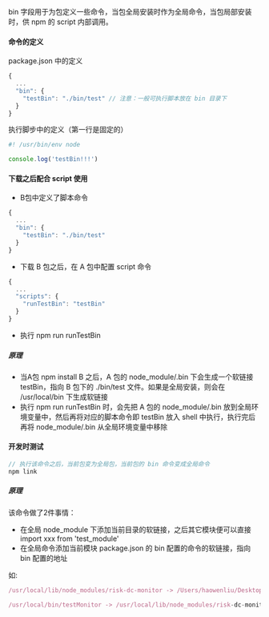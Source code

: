 bin 字段用于为包定义一些命令，当包全局安装时作为全局命令，当包局部安装时，供 npm 的 script 内部调用。

#### 命令的定义
package.json 中的定义
```js
{
  ...
  "bin": {
    "testBin": "./bin/test" // 注意：一般可执行脚本放在 bin 目录下
  }
}
```

执行脚步中的定义（第一行是固定的）
```js
#! /usr/bin/env node

console.log('testBin!!!')
```

#### 下载之后配合 script 使用
- B包中定义了脚本命令
```js
{
  ...
  "bin": {
    "testBin": "./bin/test"
  }
}
```
- 下载 B 包之后，在 A 包中配置 script 命令
```js
{
  ...
  "scripts": {
    "runTestBin": "testBin"
  }
}
```
- 执行 npm run runTestBin

##### 原理

- 当A包 npm install B 之后，A 包的 node_module/.bin 下会生成一个软链接 testBin，指向 B 包下的 ./bin/test 文件。如果是全局安装，则会在 /usr/local/bin 下生成软链接
- 执行 npm run runTestBin 时，会先把 A 包的 node_module/.bin 放到全局环境变量中，然后再将对应的脚本命令即 testBin 放入 shell 中执行，执行完后再将 node_module/.bin 从全局环境变量中移除


#### 开发时测试
```js
// 执行该命令之后，当前包变为全局包，当前包的 bin 命令变成全局命令
npm link
```

##### 原理
该命令做了2件事情：
- 在全局 node_module 下添加当前目录的软链接，之后其它模块便可以直接 import xxx from 'test_module'
- 在全局命令添加当前模块 package.json 的 bin 配置的命令的软链接，指向 bin 配置的地址


如:
```js
/usr/local/lib/node_modules/risk-dc-monitor -> /Users/haowenliu/Desktop/project/personStudy/monitor

/usr/local/bin/testMonitor -> /usr/local/lib/node_modules/risk-dc-monitor/bin/test
```